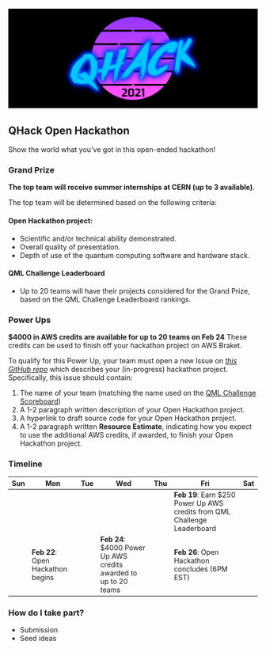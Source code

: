 ![image](img/qhack-banner.png)

## QHack Open Hackathon

Show the world what you've got in this open-ended hackathon!

### Grand Prize

**The top team will receive summer internships at CERN (up to 3 available)**. 

The top team will be determined based on the following criteria:

#### Open Hackathon project:
- Scientific and/or technical ability demonstrated.
- Overall quality of presentation.
- Depth of use of the quantum computing software and hardware stack.

#### QML Challenge Leaderboard
- Up to 20 teams will have their projects considered for the Grand Prize, based on the QML Challenge Leaderboard rankings. 

### Power Ups

**$4000 in AWS credits are available for up to 20 teams on Feb 24** These credits can be used to finish off your hackathon project on AWS Braket. 

To qualify for this Power Up, your team must open a new Issue on *[this GitHub repo](https://github.com/XanaduAI/QHack/issues)* which describes your (in-progress) 
hackathon project. Specifically, this issue should contain:

1. The name of your team (matching the name used on the [QML Challenge Scoreboard](QML_Challenge.md))
2. A 1-2 paragraph written description of your Open Hackathon project.
3. A hyperlink to draft source code for your Open Hackathon project.
4. A 1-2 paragraph written **Resource Estimate**, indicating how you expect to use the additional AWS credits, if awarded, to finish your Open Hackathon project.

### Timeline

| Sun | Mon | Tue | Wed | Thu | Fri  | Sat |
|---|---|---|---|---|---|---|
|   |   |   |   |   | **Feb 19**: Earn $250 Power Up AWS credits from QML Challenge Leaderboard |   |
|   | **Feb 22**: Open Hackathon begins |   | **Feb 24**: $4000 Power Up AWS credits awarded to up to 20 teams |   | **Feb 26**: Open Hackathon concludes (6PM EST) |  |

### How do I take part?

- Submission
- Seed ideas
 
